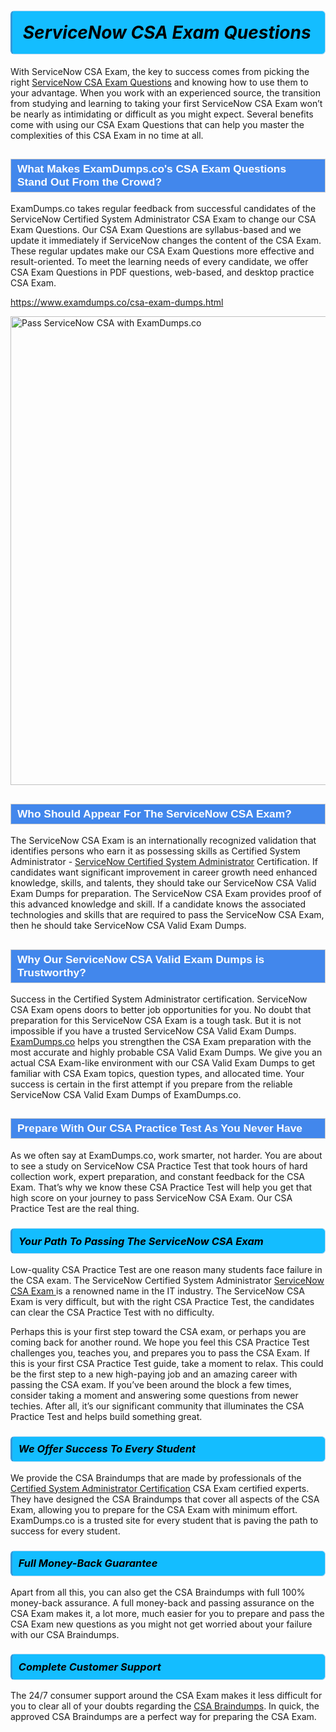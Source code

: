 <h1>                <strong><span style="display: block; color: #000000; background: #14BDFF; border: 0.5px solid #AED6F1; border-left: 3px solid #3498DB; padding: .6em; border-radius: 6px;">                     <em>ServiceNow CSA <span class="exam_variation">Exam Questions</span> </em>                </span></strong>            </h1>                        <p>With ServiceNow CSA Exam, the key to success comes from picking the right <a href="https://www.examdumps.co/csa-exam-dumps.html">ServiceNow CSA <span class="exam_variation">Exam Questions</span></a> and             knowing how to use them to your advantage.             When you work with an experienced source, the transition from studying and learning to taking your first ServiceNow CSA Exam             won’t be nearly as intimidating or difficult as you might expect. Several benefits come with using our CSA <span class="exam_variation">Exam Questions</span> that can             help you master the complexities of this CSA Exam in no time at all.</p>                        <h2 style="background: #4287ec; border: 1px solid #cccccc; padding: 5px 10px;">                <span style="color: #ffffff;">                    <span style="font-size: 11pt;">                        <span style="line-height: normal;">                            <span style="font-family: Calibri,sans-serif;">                                <strong>                                    <span style="font-size: 13.0pt;">What Makes ExamDumps.co's CSA <span class="exam_variation">Exam Questions</span> Stand Out From the Crowd?</span>                                </strong>                            </span>                        </span>                    </span>                </span>            </h2>                        <p>ExamDumps.co takes regular feedback from successful candidates of the ServiceNow Certified System Administrator CSA Exam to change             our CSA <span class="exam_variation">Exam Questions</span>. Our CSA <span class="exam_variation">Exam Questions</span> are syllabus-based and we update it immediately if ServiceNow changes             the content of the CSA Exam.             These regular updates make our CSA <span class="exam_variation">Exam Questions</span> more effective and result-oriented. To meet the learning needs of every candidate,             we offer CSA <span class="exam_variation">Exam Questions</span> in PDF questions, web-based, and desktop practice CSA Exam.</p>                                    <p><a href="https://www.examdumps.co/csa-exam-dumps.html">https://www.examdumps.co/csa-exam-dumps.html</a></p>                        <p><a href="https://www.examdumps.co/"><img src="https://www.examdumps.co//images/banners/big-sale-20-percent-discount-offer-examdumps.jpg" class="postImage" alt="Pass ServiceNow CSA with ExamDumps.co" width="750"></a></p>                                        <h2 style="background: #4287ec; border: 1px solid #cccccc; padding: 5px 10px;">                <span style="color: #ffffff;">                    <span style="font-size: 11pt;">                        <span style="line-height: normal;">                            <span style="font-family: Calibri,sans-serif;">                                <strong>                                    <span style="font-size: 13.0pt;">Who Should Appear For The ServiceNow CSA Exam?</span>                                </strong>                            </span>                        </span>                    </span>                </span>            </h2>                        <p>The ServiceNow CSA Exam is an internationally recognized validation that identifies persons who earn it as possessing skills as             Certified System Administrator - <a href="https://www.examdumps.co/csa-exam-dumps.html">ServiceNow Certified System Administrator</a> Certification. If candidates want significant improvement in             career growth need enhanced knowledge, skills, and talents, they should take our ServiceNow CSA <span class="exam_variation2">Valid Exam Dumps</span> for preparation.             The ServiceNow CSA Exam provides proof of this advanced knowledge and skill. If a candidate knows the associated technologies and skills             that are required to pass the ServiceNow CSA Exam, then he should take ServiceNow CSA <span class="exam_variation2">Valid Exam Dumps</span>.</p>                        <h2 style="background: #4287ec; border: 1px solid #cccccc; padding: 5px 10px;">                <span style="color: #ffffff;">                    <span style="font-size: 11pt;">                        <span style="line-height: normal;">                            <span style="font-family: Calibri,sans-serif;">                                <strong>                                    <span style="font-size: 13.0pt;">Why Our ServiceNow CSA <span class="exam_variation2">Valid Exam Dumps</span> is Trustworthy?</span>                                </strong>                            </span>                        </span>                    </span>                </span>            </h2>                        <p>Success in the Certified System Administrator certification. ServiceNow CSA Exam opens doors to better job opportunities for you.             No doubt that preparation for this ServiceNow CSA Exam is a tough task. But it is not impossible if you have a trusted ServiceNow CSA <span class="exam_variation2">Valid Exam Dumps</span>.             <a href="https://www.examdumps.co/">ExamDumps.co</a> helps you strengthen the CSA Exam preparation with the most accurate and highly probable CSA <span class="exam_variation2">Valid Exam Dumps</span>. We give you an             actual CSA Exam-like environment with our CSA <span class="exam_variation2">Valid Exam Dumps</span> to get familiar with CSA Exam topics, question types, and allocated time.             Your success is certain in the first attempt if you prepare from the reliable ServiceNow CSA <span class="exam_variation2">Valid Exam Dumps</span> of ExamDumps.co.</p>                        <h2 style="background: #4287ec; border: 1px solid #cccccc; padding: 5px 10px;">                <span style="color: #ffffff;">                    <span style="font-size: 11pt;">                        <span style="line-height: normal;">                            <span style="font-family: Calibri,sans-serif;">                                <strong>                                    <span style="font-size: 13.0pt;">Prepare With Our CSA <span class="exam_variation3">Practice Test</span> As You Never Have</span>                                </strong>                            </span>                        </span>                    </span>                </span>            </h2>                        <p>As we often say at ExamDumps.co, work smarter, not harder. You are about to see a study on ServiceNow CSA <span class="exam_variation3">Practice Test</span> that took hours of hard collection work,             expert preparation, and constant feedback for the CSA Exam. That’s why we know these CSA <span class="exam_variation3">Practice Test</span> will help you get that high score on your             journey to pass ServiceNow CSA Exam. Our CSA <span class="exam_variation3">Practice Test</span> are the real thing.</p>                        <h3>                <strong>                    <span style="display: block; color: #000000; background: #14BDFF; border: 0.5px solid #AED6F1; border-left: 3px solid #3498DB; padding: .6em; border-radius: 6px;">                        <em>Your Path To Passing The ServiceNow CSA Exam</em>                    </span>                </strong>            </h3>                        <p>Low-quality CSA <span class="exam_variation3">Practice Test</span> are one reason many students face failure in the CSA exam. The ServiceNow Certified System Administrator <a href="https://www.examdumps.co/servicenow-exam-dumps.html">ServiceNow CSA Exam </a>             is a renowned name in the IT industry. The ServiceNow CSA Exam is very difficult, but with the right CSA <span class="exam_variation3">Practice Test</span>, the candidates can clear the             CSA <span class="exam_variation3">Practice Test</span> with no difficulty.</p>                        <p>Perhaps this is your first step toward the CSA exam, or perhaps you are coming back for another round. We hope you feel this             CSA <span class="exam_variation3">Practice Test</span> challenges you,             teaches you, and prepares you to pass the CSA Exam. If this is your first CSA <span class="exam_variation3">Practice Test</span> guide, take a moment to relax. This could be the first step to             a new high-paying job and an amazing career with passing the CSA exam. If you’ve been around the block a few times, consider taking a moment and             answering some questions from newer techies. After all, it’s our significant community that illuminates the CSA <span class="exam_variation3">Practice Test</span> and helps build something great.</p>                        <h3>                <strong>                    <span style="display: block; color: #000000; background: #14BDFF; border: 0.5px solid #AED6F1; border-left: 3px solid #3498DB; padding: .6em; border-radius: 6px;">                        <em>We Offer Success To Every Student</em>                    </span>                </strong>            </h3>                        <p>We provide the CSA <span class="exam_variation4">Braindumps</span> that are made by professionals of the <a href="https://www.examdumps.co/certified-system-administrator-exam-dumps.html">Certified System Administrator Certification</a> CSA Exam certified experts.             They have designed the CSA <span class="exam_variation4">Braindumps</span> that cover all aspects of the CSA Exam, allowing you to prepare for the            CSA Exam with minimum effort.             ExamDumps.co is a trusted site for every student that is paving the path to success for every student.</p>                        <h3>                <strong>                    <span style="display: block; color: #000000; background: #14BDFF; border: 0.5px solid #AED6F1; border-left: 3px solid #3498DB; padding: .6em; border-radius: 6px;">                        <em>Full Money-Back Guarantee</em>                    </span>                </strong>            </h3>                        <p>Apart from all this, you can also get the CSA <span class="exam_variation4">Braindumps</span> with full 100% money-back assurance. A full money-back and passing assurance on             the CSA Exam makes it,             a lot more, much easier for you to prepare and pass the CSA Exam new questions as you might             not get worried about your failure with our CSA <span class="exam_variation4">Braindumps</span>.</p>                                    <h3>                <strong>                    <span style="display: block; color: #000000; background: #14BDFF; border: 0.5px solid #AED6F1; border-left: 3px solid #3498DB; padding: .6em; border-radius: 6px;">                        <em>Complete Customer Support</em>                    </span>                </strong>            </h3>                        <p>The 24/7 consumer support around the CSA Exam makes it less difficult for you to clear all of your doubts regarding the <a href="https://www.examdumps.co/csa-exam-dumps.html">CSA <span class="exam_variation4">Braindumps</span></a>. In quick,             the approved CSA <span class="exam_variation4">Braindumps</span> are a perfect way for preparing the CSA Exam.</p>                    
